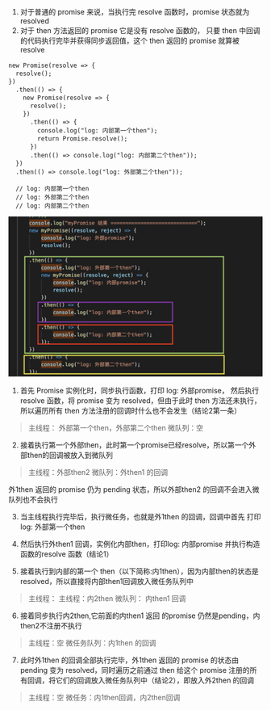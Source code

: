 1. 对于普通的 promise 来说，当执行完 resolve 函数时，promise 状态就为 resolved
2. 对于 then 方法返回的 promise 它是没有 resolve 函数的，
    只要 then 中回调的代码执行完毕并获得同步返回值，这个 then 返回的 promise 就算被 resolve

```
new Promise(resolve => {
  resolve();
})
  .then(() => {
    new Promise(resolve => {
      resolve();
    })
      .then(() => {
        console.log("log: 内部第一个then");
        return Promise.resolve();
      })
      .then(() => console.log("log: 内部第二个then"));
  })
  .then(() => console.log("log: 外部第二个then"));
  
  // log: 内部第一个then
  // log: 外部第二个then
  // log: 内部第二个then

```
![测试](https://github.com/zhangcaiqian/algorithm-practice/blob/master/Assets/promise.png)
1. 首先 Promise 实例化时，同步执行函数，打印 log: 外部promise，
然后执行 resolve 函数，将 promise 变为 resolved，但由于此时 then 方法还未执行，所以遍历所有 then 方法注册的回调时什么也不会发生（结论2第一条）
> 主线程： 外部第一个then，外部第二个then
> 微队列：空

2. 接着执行第一个外部then，此时第一个promise已经resolve，所以第一个外部then的回调被放入到微队列
> 主线程：外部then2
> 微队列：外then1 的回调

外1then 返回的 promise 仍为 pending 状态，所以外部then2 的回调不会进入微队列也不会执行

3. 当主线程执行完毕后，执行微任务，也就是外1then 的回调，回调中首先 打印log: 外部第一个then

4. 然后执行外then1 回调，实例化内部then，打印log: 内部promise
并执行构造函数的resolve 函数（结论1）
5. 接着执行到内部的第一个 then（以下简称:内1then），因为内部then的状态是resolved，所以直接将内部then1回调放入微任务队列中
> 主线程： 主线程：内2then
> 微队列： 内then1 回调

6. 接着同步执行内2then,它前面的内then1 返回 的promise 仍然是pending，内then2不注册不执行
> 主线程：空
> 微任务队列：内1then 的回调
7. 此时外1then 的回调全部执行完毕，外1then 返回的 promise 的状态由 pending 变为 resolved，同时遍历之前通过 then 给这个 promise 注册的所有回调，将它们的回调放入微任务队列中（结论2），即放入外2then 的回调

> 主线程：空
微任务：内1then回调，内2then回调